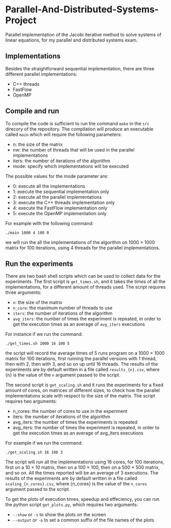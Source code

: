 # Parallel-And-Distributed-Systems-Project
Parallel implementation of the Jacobi iterative method to solve systems of linear equations, for my parallel and distributed systems exam.

## Implementations
Besides the straightforward sequential implementation, there are three different parallel implementations:
- C++ threads
- FastFlow
- OpenMP

## Compile and run
To compile the code is sufficient to run the command `make` in the `src` direcory of the repository. The compilation will produce an executable called `main` which will require the following parameters:
- n: the size of the matrix
- nw: the number of threads that will be used in the parallel implementations
- iters: the number of iterations of the algorithm
- mode: specify which implementations will be executed

The possible values for the mode parameter are:
- 0: execute all the implementations
- 1: execute the sequential implementation only
- 2: execute all the parallel implementations
- 3: execute the C++ threads implementation only
- 4: execute the FastFlow implementation only
- 5: execute the OpenMP implementation only

For example with the following command:
```
./main 1000 4 100 0
```
we will run the all the implementations of the algorithm on 1000 $\times$ 1000 matrix for 100 iterations, using 4 threads for the parallel implementations.

## Run the experiments
There are two bash shell scripts which can be used to collect data for the experiments. The first script is `get_times.sh`, and it takes the times of all the implementations, for a different amount of threads used. The script requires three arguments:
- `n`: the size of the matrix
- `n_core`: the maximum number of threads to use  
- `iters`: the number of iterations of the algorithm
- `avg_iters`: the number of times the experiment is repeated, in order to get the execution times as an average of `avg_iters` executions

For instance if we run the command:

```
./get_times.sh 1000 16 100 5
```
the script will record the average times of 5 runs program on a 1000 $\times$ 1000 matrix for 100 iterations, first running the parallel versions with 1 thread, then with 2, then with 3, and so on up until 16 threads.
The results of the experiments are by default written in a file called `results_{n}.csv`, where {n} is the value of the `n` argument passed to the script.

The second script is `get_scaling.sh` and it runs the experiments for a fixed amount of cores, on matrices of different sizes, to check how the parallel implementations scale with respect to the size of the matrix. The script requires two arguments:
- n_cores: the number of cores to use in the experiment
- iters: the number of iterations of the algorithm
- avg_iters: the number of times the experiments is repeated
- avg_iters: the number of times the experiment is repeated, in order to get the execution times as an average of avg_iters executions

For example if we run the command:
```
./get_scaling.sh 16 100 3
```
The script will run all the implementations using 16 cores, for 100 iterations, first on a 10 $\times$ 10 matrix, then on a 100 $\times$ 100, then on a 500 $\times$ 500 matrix, and so on. All the times reported will be an average of 3 executions. The results of the experiments are by default written in a file called `scaling_{n_cores}.csv`, where {n_cores} is the value of the `n_cores` argument passed to the script.

To get the plots of execution times, speedup and effeciency, you can run the python script `get_plots.py`, which requires two arguments:
- `--show` or `-s` to show the plots on the screen
- `--output` or `-o` to set a common suffix of the file names of the plots